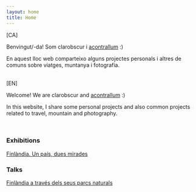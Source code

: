 ```yaml
---
layout: home
title: Home
---
```


[CA]

Benvingut/-da! Som clarobscur i <a href="https://acontrallum.github.io" target="_blank">acontrallum</a> :)

En aquest lloc web comparteixo alguns projectes personals i altres de comuns sobre viatges, muntanya i fotografia.


<br/>
[EN]

Welcome! We are clarobscur and <a href="https://acontrallum.github.io" target="_blank">acontrallum</a> :)

In this website, I share some personal projects and also common projects related to travel, mountain and photography.


<br/>

<div class="row">
    <div class="col-md">
        <h3>Exhibitions</h3>
        <i class="fas fa-camera-retro"></i>  <a href="/2019/02/01/finland-exhibition/">Finlàndia. Un país, dues mirades</a>
    </div>
    <div class="col-md">
        <h3>Talks</h3>
        <i class="far fa-comment"></i> <a href="/2019/01/29/finland-trip-talk/">Finlàndia a través dels seus parcs naturals</a>
    </div>
</div>

